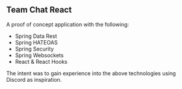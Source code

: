 ## Team Chat React
A proof of concept application with the following:
- Spring Data Rest
- Spring HATEOAS
- Spring Security
- Spring Websockets
- React & React Hooks

The intent was to gain experience into the above technologies using Discord as inspiration. 
